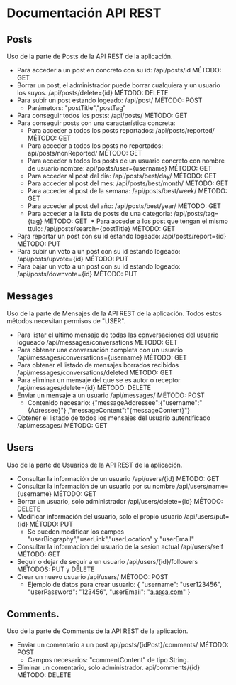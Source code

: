 # Documentación API REST

## Posts
Uso de la parte de Posts de la API REST de la aplicación.

* Para acceder a un post en concreto con su id: /api/posts/id MÉTODO: GET
* Borrar un post, el administrador puede borrar cualquiera y un usuario los suyos. /api/posts/delete={id} MÉTODO: DELETE
* Para subir un post estando logeado: /api/post/ MÉTODO: POST
  * Parámetors: "postTitle","postTag"
* Para conseguir todos los posts: /api/posts/ MÉTODO: GET
* Para conseguir posts con una característica concreta:
  * Para acceder a todos los posts reportados: /api/posts/reported/ MÉTODO: GET
  * Para acceder a todos los posts no reportados: api/posts/nonReported/ MÉTODO: GET
  * Para acceder a todos los posts de un usuario concreto con nombre de usuario nombre: api/posts/user={username} MÉTODO: GET
  * Para acceder al post del día: /api/posts/best/day/ MÉTODO: GET
  * Para acceder al post del mes: /api/posts/best/month/ MÉTODO: GET
  * Para acceder al post de la semana: /api/posts/best/week/ MÉTODO: GET
  * Para acceder al post del año: /api/posts/best/year/ MÉTODO: GET
  * Para acceder a la lista de posts de una categoria: /api/posts/tag={tag} MÉTODO: GET
  * Para acceder a los post que tengan el mismo ttulo: /api/posts/search={postTitle} MÉTODO: GET
* Para reportar un post con su id estando logeado: /api/posts/report={id} MÉTODO: PUT
* Para subir un voto a un post con su id estando logeado: /api/posts/upvote={id} MÉTODO: PUT
* Para bajar un voto a un post con su id estando logeado: /api/posts/downvote={id} MÉTODO: PUT

## Messages
Uso de la parte de Mensajes de la API REST de la aplicación.
Todos estos métodos necesitan permisos de "USER".

* Para listar el ultimo mensaje de todas las conversaciones del usuario logueado /api/messages/conversations MÉTODO: GET
* Para obtener una conversación completa con un usuario /api/messages/conversations={username} MÉTODO: GET
* Para obtener el listado de mensajes borrados recibidos /api/messages/conversations/deleted MÉTODO: GET
* Para eliminar un mensaje del que se es autor o receptor /api/messages/delete={id} MÉTODO: DELETE
* Enviar un mensaje a un usuario /api/messages/ MÉTODO: POST
  * Contenido necesario: 
        {"messageAddressee":{"username":"{Adressee}"}
        ,"messageContent":"{messageContent}"}
* Obtener el listado de todos los mensajes del usuario autentificado /api/messages/ MÉTODO: GET

## Users
Uso de la parte de Usuarios de la API REST de la aplicación.

* Consultar la información de un usuario /api/users/{id} MÉTODO: GET
* Consultar la información de un usuario por su nombre /api/users/name={username} MÉTODO: GET
* Borrar un usuario, solo administrador /api/users/delete={id} MÉTODO: DELETE
* Modificar información del usuario, solo el propio usuario /api/users/put={id} MÉTODO: PUT
  * Se pueden modificar los campos "userBiography","userLink","userLocation" y "userEmail"
* Consultar la informacion del usuario de la sesion actual /api/users/self MÉTODO: GET
* Seguir o dejar de seguir a un usuario /api/users/{id}/followers MÉTODOS: PUT y DELETE
* Crear un nuevo usuario /api/users/ MÉTODO: POST
  * Ejemplo de datos para crear usuario:
        {
	   "username": "user123456",
	   "userPassword": "123456",
	   "userEmail": "a.a@a.com"
        } 

## Comments.
Uso de la parte de Comments de la API REST de la aplicación.

* Enviar un comentario a un post api/posts/{idPost}/comments/ MÉTODO: POST
  * Campos necesarios: "commentContent" de tipo String.
* Eliminar un comentario, solo administrador. api/comments/{id} MÉTODO: DELETE
